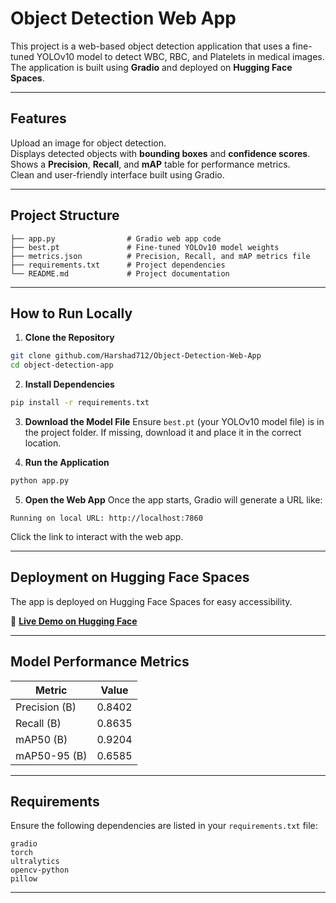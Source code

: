 # Object Detection Web App

This project is a web-based object detection application that uses a fine-tuned YOLOv10 model to detect WBC, RBC, and Platelets in medical images. The application is built using **Gradio** and deployed on **Hugging Face Spaces**.

---

##  Features
 Upload an image for object detection.  
 Displays detected objects with **bounding boxes** and **confidence scores**.  
 Shows a **Precision**, **Recall**, and **mAP** table for performance metrics.  
 Clean and user-friendly interface built using Gradio.  

---

##  Project Structure
```
├── app.py                # Gradio web app code
├── best.pt               # Fine-tuned YOLOv10 model weights
├── metrics.json          # Precision, Recall, and mAP metrics file
├── requirements.txt      # Project dependencies
└── README.md             # Project documentation
```

---

##  How to Run Locally

1. **Clone the Repository**
```bash
git clone github.com/Harshad712/Object-Detection-Web-App
cd object-detection-app
```

2. **Install Dependencies**
```bash
pip install -r requirements.txt
```

3. **Download the Model File**
Ensure `best.pt` (your YOLOv10 model file) is in the project folder. If missing, download it and place it in the correct location.

4. **Run the Application**
```bash
python app.py
```

5. **Open the Web App**
Once the app starts, Gradio will generate a URL like:
```
Running on local URL: http://localhost:7860
```
Click the link to interact with the web app.

---

##  Deployment on Hugging Face Spaces
The app is deployed on Hugging Face Spaces for easy accessibility.

🔗 **[Live Demo on Hugging Face](https://huggingface.co/spaces/Harshad712/object-detection-app)**

---

##  Model Performance Metrics
| Metric                | Value |
|----------------------|--------|
| Precision (B)         | 0.8402 |
| Recall (B)            | 0.8635 |
| mAP50 (B)             | 0.9204 |
| mAP50-95 (B)          | 0.6585 |

---

##  Requirements
Ensure the following dependencies are listed in your `requirements.txt` file:
```
gradio
torch
ultralytics
opencv-python
pillow
```

---




